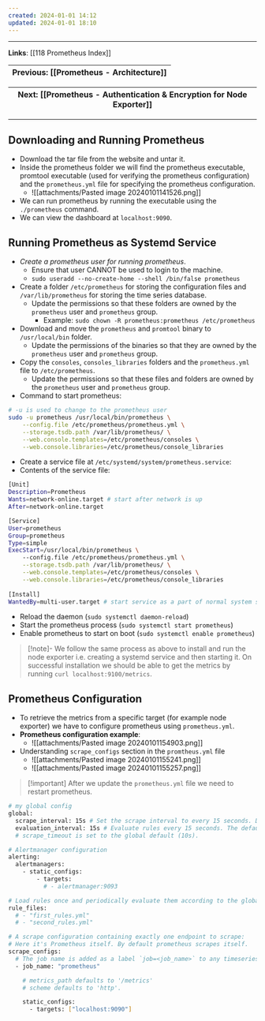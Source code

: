 ```yaml
---
created: 2024-01-01 14:12
updated: 2024-01-01 18:10
---
```

---
**Links**: [[118 Prometheus Index]]

| Previous: [[Prometheus - Architecture]] |
|-|

| Next: [[Prometheus - Authentication & Encryption for Node Exporter]] |
|-|

---
## Downloading and Running Prometheus
- Download the tar file from the website and untar it.
- Inside the prometheus folder we will find the prometheus executable, promtool executable (used for verifying the prometheus configuration) and the `prometheus.yml` file for specifying the prometheus configuration.
	- ![[attachments/Pasted image 20240101141526.png]]
- We can run prometheus by running the executable using the `./prometheus` command.
- We can view the dashboard at `localhost:9090`.

## Running Prometheus as Systemd Service
- *Create a prometheus user for running prometheus*. 
	- Ensure that user CANNOT be used to login to the machine.
	- `sudo useradd --no-create-home --shell /bin/false prometheus`
- Create a folder `/etc/prometheus` for storing the configuration files and `/var/lib/prometheus` for storing the time series database.
	- Update the permissions so that these folders are owned by the `prometheus` user and `prometheus` group.
		- Example: `sudo chown -R prometheus:prometheus /etc/prometheus`
- Download and move the `prometheus` and `promtool` binary to `/usr/local/bin` folder.
	- Update the permissions of the binaries so that they are owned by the `prometheus` user and `prometheus` group.
- Copy the `consoles`, `consoles_libraries` folders and the `prometheus.yml` file to `/etc/prometheus`.
	- Update the permissions so that these files and folders are owned by the `prometheus` user and `prometheus` group.
- Command to start prometheus:

```bash title:"Command to start prometheus" fold
# -u is used to change to the prometheus user
sudo -u prometheus /usr/local/bin/prometheus \
	--config.file /etc/prometheus/prometheus.yml \
	--storage.tsdb.path /var/lib/prometheus/ \
	--web.console.templates=/etc/prometheus/consoles \
	--web.console.libraries=/etc/prometheus/console_libraries
```

- Create a service file at `/etc/systemd/system/prometheus.service`:
- Contents of the service file:

```bash title:"Service file" fold
[Unit]
Description=Prometheus
Wants=network-online.target # start after network is up
After=network-online.target

[Service]
User=prometheus
Group=prometheus
Type=simple
ExecStart=/usr/local/bin/prometheus \
	--config.file /etc/prometheus/prometheus.yml \
	--storage.tsdb.path /var/lib/prometheus/ \
	--web.console.templates=/etc/prometheus/consoles \
	--web.console.libraries=/etc/prometheus/console_libraries
 
[Install]
WantedBy=multi-user.target # start service as a part of normal system start up
```

- Reload the daemon (`sudo systemctl daemon-reload`)
- Start the prometheus process (`sudo systemctl start prometheus`)
- Enable prometheus to start on boot (`sudo systemctl enable prometheus`)

> [!note]- We follow the same process as above to install and run the node exporter i.e. creating a systemd service and then starting it.
> On successful installation we should be able to get the metrics by running `curl localhost:9100/metrics`.

## Prometheus Configuration
- To retrieve the metrics from a specific target (for example node exporter) we have to configure prometheus using `prometheus.yml`.
- **Prometheus configuration example**:
	- ![[attachments/Pasted image 20240101154903.png]]
- Understanding `scrape_configs` section in the `promtheus.yml` file
	- ![[attachments/Pasted image 20240101155241.png]]
	- ![[attachments/Pasted image 20240101155257.png]]

> [!important] After we update the `prometheus.yml` file we need to restart prometheus.

```bash title:"Sample prometheus.yml file" fold
# my global config
global:
  scrape_interval: 15s # Set the scrape interval to every 15 seconds. Default is every 1 minute.
  evaluation_interval: 15s # Evaluate rules every 15 seconds. The default is every 1 minute.
  # scrape_timeout is set to the global default (10s).

# Alertmanager configuration
alerting:
  alertmanagers:
    - static_configs:
        - targets:
          # - alertmanager:9093

# Load rules once and periodically evaluate them according to the global 'evaluation_interval'.
rule_files:
  # - "first_rules.yml"
  # - "second_rules.yml"

# A scrape configuration containing exactly one endpoint to scrape:
# Here it's Prometheus itself. By default prometheus scrapes itself.
scrape_configs:
  # The job name is added as a label `job=<job_name>` to any timeseries scraped from this config.
  - job_name: "prometheus"

    # metrics_path defaults to '/metrics'
    # scheme defaults to 'http'.

    static_configs:
      - targets: ["localhost:9090"]
```
